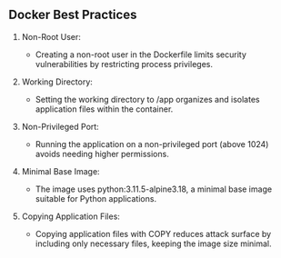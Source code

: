 ## Docker Best Practices
1. Non-Root User:  
   - Creating a non-root user in the Dockerfile limits security vulnerabilities by restricting process privileges.

2. Working Directory:  
   - Setting the working directory to /app organizes and isolates application files within the container.

3. Non-Privileged Port:  
   - Running the application on a non-privileged port (above 1024) avoids needing higher permissions.

4. Minimal Base Image:  
   - The image uses python:3.11.5-alpine3.18, a minimal base image suitable for Python applications.

5. Copying Application Files:  
   - Copying application files with COPY reduces attack surface by including only necessary files, keeping the image size minimal.
